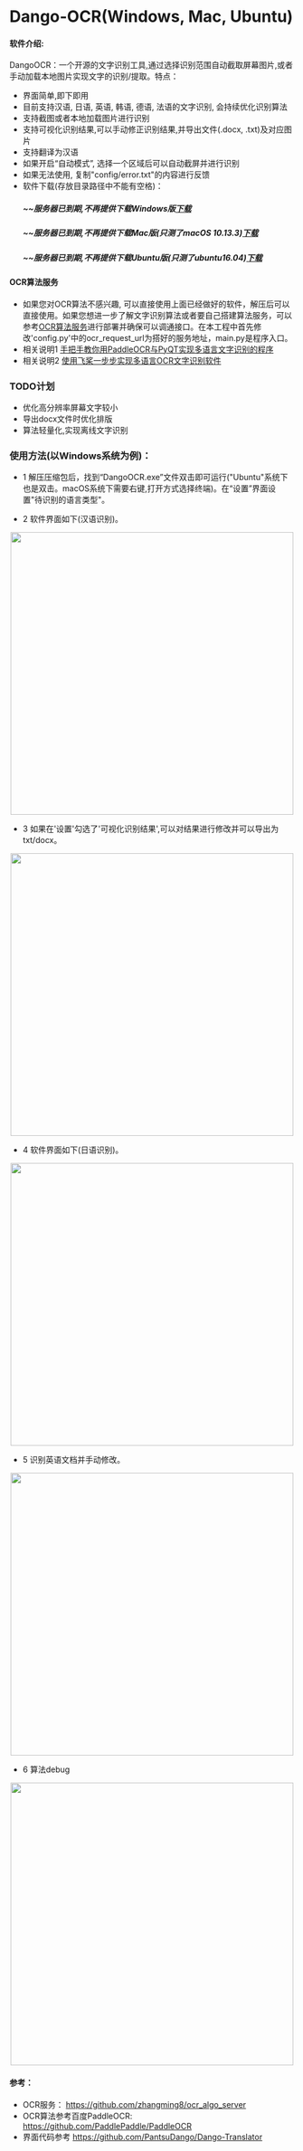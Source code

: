 # Dango-OCR(Windows, Mac, Ubuntu)

#### 软件介绍:
DangoOCR：一个开源的文字识别工具,通过选择识别范围自动截取屏幕图片,或者手动加载本地图片实现文字的识别/提取。特点：
+ 界面简单,即下即用
+ 目前支持汉语, 日语, 英语, 韩语, 德语, 法语的文字识别, 会持续优化识别算法
+ 支持截图或者本地加载图片进行识别
+ 支持可视化识别结果,可以手动修正识别结果,并导出文件(.docx, .txt)及对应图片
+ 支持翻译为汉语
+ 如果开启“自动模式”, 选择一个区域后可以自动截屏并进行识别
+ 如果无法使用, 复制"config/error.txt"的内容进行反馈
+ 软件下载(存放目录路径中不能有空格)：
   ##### ~~服务器已到期,不再提供下载Windows版[下载](https://images-1302624744.cos.ap-beijing.myqcloud.com/software/DangoOCR_windows_v1.rar)
   ##### ~~服务器已到期,不再提供下载Mac版(只测了macOS 10.13.3)[下载](https://images-1302624744.cos.ap-beijing.myqcloud.com/software/DangoOCR_mac_v1.rar)
   ##### ~~服务器已到期,不再提供下载Ubuntu版(只测了ubuntu16.04)[下载](https://images-1302624744.cos.ap-beijing.myqcloud.com/software/DangoOCR_ubuntu_v1.rar)
   
#### OCR算法服务
+ 如果您对OCR算法不感兴趣, 可以直接使用上面已经做好的软件，解压后可以直接使用。如果您想进一步了解文字识别算法或者要自己搭建算法服务，可以参考[OCR算法服务](https://github.com/zhangming8/ocr_algo_server)进行部署并确保可以调通接口。在本工程中首先修改'config.py'中的ocr_request_url为搭好的服务地址，main.py是程序入口。
+ 相关说明1 [手把手教你用PaddleOCR与PyQT实现多语言文字识别的程序](https://mp.weixin.qq.com/s/MSSsTLrxPvxpl6ij7jIR-w)
+ 相关说明2 [使用飞桨一步步实现多语言OCR文字识别软件](https://blog.csdn.net/u010397980/article/details/111940566)

### TODO计划
+ 优化高分辨率屏幕文字较小
+ 导出docx文件时优化排版
+ 算法轻量化,实现离线文字识别

### 使用方法(以Windows系统为例)：

+ 1 解压压缩包后，找到“DangoOCR.exe”文件双击即可运行("Ubuntu"系统下也是双击。macOS系统下需要右键,打开方式选择终端)。在“设置”界面设置"待识别的语言类型"。

+ 2 软件界面如下(汉语识别)。
<div align="center">
    <img src="./images/chinese.jpg" width="500">
</div>

+ 3 如果在'设置'勾选了'可视化识别结果',可以对结果进行修改并可以导出为txt/docx。
<div align="center">
    <img src="./images/full_result.jpg" width="500">
</div>

+ 4 软件界面如下(日语识别)。
<div align="center">
    <img src="./images/japanese.jpg" width="500">
</div>

+ 5 识别英语文档并手动修改。
<div align="center">
    <img src="./images/vis_resul.jpg" width="500">
</div>

+ 6 算法debug
<div align="center">
    <img src="./images/debug.jpg" width="500">
</div>


#### 参考：
+ OCR服务： https://github.com/zhangming8/ocr_algo_server
+ OCR算法参考百度PaddleOCR: https://github.com/PaddlePaddle/PaddleOCR
+ 界面代码参考 https://github.com/PantsuDango/Dango-Translator
